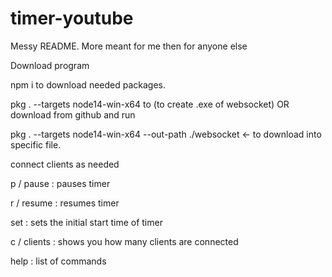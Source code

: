 # timer-youtube
Messy README. More meant for me then for anyone else

Download program

npm i to download needed packages.

pkg . --targets node14-win-x64 to (to create .exe of websocket) OR download from github and run

pkg . --targets node14-win-x64 --out-path ./websocket <- to download into specific file.

connect clients as needed


p / pause : pauses timer

r / resume : resumes timer

set : sets the initial start time of timer

c / clients : shows you how many clients are connected

help : list of commands
